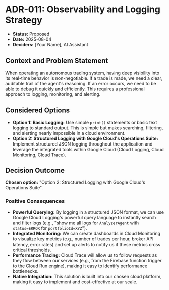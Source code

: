 # ADR-011: Observability and Logging Strategy

*   **Status:** Proposed
*   **Date:** 2025-08-04
*   **Deciders:** [Your Name], AI Assistant

## Context and Problem Statement

When operating an autonomous trading system, having deep visibility into its real-time behavior is non-negotiable. If a trade is made, we need a clear, auditable trail of the agent's reasoning. If an error occurs, we need to be able to debug it quickly and efficiently. This requires a professional approach to logging, monitoring, and alerting.

## Considered Options

*   **Option 1: Basic Logging:** Use simple `print()` statements or basic text logging to standard output. This is simple but makes searching, filtering, and alerting nearly impossible in a cloud environment.
*   **Option 2: Structured Logging with Google Cloud's Operations Suite:** Implement structured JSON logging throughout the application and leverage the integrated tools within Google Cloud (Cloud Logging, Cloud Monitoring, Cloud Trace).

## Decision Outcome

**Chosen option:** "Option 2: Structured Logging with Google Cloud's Operations Suite".

### Positive Consequences

*   **Powerful Querying:** By logging in a structured JSON format, we can use Google Cloud Logging's powerful query language to instantly search and filter logs (e.g., "show me all logs for `AnalyzerAgent` with `status=ERROR` for `portfolioId=XYZ`").
*   **Integrated Monitoring:** We can create dashboards in Cloud Monitoring to visualize key metrics (e.g., number of trades per hour, broker API latency, error rates) and set up alerts to notify us if these metrics cross critical thresholds.
*   **Performance Tracing:** Cloud Trace will allow us to follow requests as they flow between our services (e.g., from the Firebase function trigger to the Cloud Run engine), making it easy to identify performance bottlenecks.
*   **Native Integration:** This solution is built into our chosen cloud platform, making it easy to implement and cost-effective at our scale.